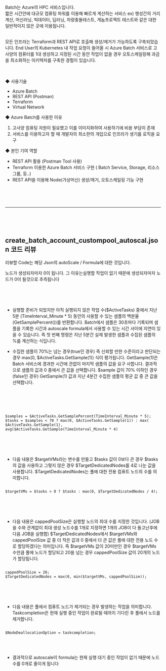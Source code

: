 Batch는 Azure의 HPC 서비스입니다. 
<br>
짧은 시간안에 대규모 컴퓨팅 파워를 이용해 빠르게 계산하는 서비스
ex) 행성간의 거리 계산, 머신러닝, 빅데이터, 딥러닝, 차량충돌테스트, 게놈프로젝트 테스트와 같은 대한 일반적이지 않은 곳에 이용됩니다.

<br>
모든 인프라는 Terraform과 REST API로 호출해 생성/제거가 가능하도록 구축되었습니다.
End User의 Kubernetes 내 작업 요청이 들어올 시 Azure Batch 서비스로 고사양의 컴퓨터를 1대 생성하고 지정된 시간 동안 작업이 없을 경우 오토스케일링해 과금을 최소화하는 아키텍처를 구축한 경험이 있습니다.
<br><br><br>


◆ 사용기술
- Azure Batch
- REST API (Postman)
- Terraform
- Virtual Network

◆ Azure Batch를 사용한 이유
1. 고사양 컴퓨팅 자원이 필요했고 이를 이미지화하여 사용하기에 비용 부담이 존재
2. 서비스를 이용하고자 할 때 개발자의 최소한의 개입으로 인프라가 생기를 로직을 요구

◆ 본인 기여 역할
- REST API 활용 (Postman Tool 사용)
- Terraform 이용한 Azure Batch 서비스 구현 ( Batch Service, Storage, 리소스 그룹, 등..)
- REST API을 이용해 Node(가상머신) 생성/제거, 오토스케일링 기능 구현

<br><br><br>


----
<br><br><br>

## create_batch_account_custompool_autoscal.json 코드 리뷰

리뷰할 Code는 해당 Json의 autoScale / Formula에 대한 것입니다.

노드가 생성되자마자 0이 됩니다. 그 이유는실행할 작업이 없기 때문에 생성되자마자 노드가 0이 될것으로 추측됩니다

<br><br><br>

*	실행할 준비가 되었지만 아직 실행되지 않은 작업 수($ActiveTasks) 중에서 지난 5분 (TimeInterval_Minute * 5) 동안의 사용할 수 있는 샘플의 백분율(GetSamplePercent())를 반환합니다. 
  Batch에서 샘플은 30초마다 기록되며 샘플을 기록한 시간과 autoscale formula에서 사용할 수 있는 시간 사이에 지연이 있을 수 있습니다. 즉 첫 번째 명령은 지난 5분간 실제 발생한 샘플과 수집된 
  샘플의 %를 계산하는 식입니다.

*	수집한 샘플이 70%는 넘는 경우(true인 경우) 즉 신뢰할 만한 수준이라고 판단되는 경우 max(0, $ActiveTasks.GetSample(1)) 식이 평가됩니다. GetSample(1)은 Batch 서비스에 경과한 시간에 관없이 
  마지막 샘플의 값을 요구 사합니다. 결과적으로 샘플의 값과 0 중에서 큰 값을 선택합니다.
  $sample 값이 70% 이하인 경우(false인 경우) GetSample(1) 값과 지난 4분간 수집한 샘플의 평균 값 중 큰 값을 선택합니다. 

<br><br><br>

<pre><code>
$samples = $ActiveTasks.GetSamplePercent(TimeInterval_Minute * 5);
$tasks = $samples < 70 ? max(0, $ActiveTasks.GetSample(1)) : max( $ActiveTasks.GetSample(1), avg($ActiveTasks.GetSample(TimeInterval_Minute * 4)
</code></pre>
<br><br><br>


* 다음 내용은 $targetVMs라는 변수를 만들고 $tasks 값이 0보다 큰 경우 $tasks의 값을 사용하고 그렇지 않은 경우 $TargetDedicatedNodes를 4로 나눈 값을 사용합니다. 
  $TargetDedicatedNodes는 풀에 대한 전용 컴퓨트 노드의 수를 의미합니다. 

<pre><code>
$targetVMs = $tasks > 0 ? $tasks : max(0, $TargetDedicatedNodes / 4);
</code></pre>

<br><br><br>

* 다음 내용은 cappedPoolSize은 실행할 노드의 최대 수를 지정한 것입니다. (JOB을 수와 관계없이 최대 생성 노드수를 1개로 지정하면 1개의  JOB이 다 돌고난후에 다음 JOB을 실행함)
  $TargetDedicatedNodes에서 $targetVMs와 cappedPoolSize 값 중 더 작은 값과 0 중에서 더 큰 값은 풀에 대한 전용 노드 수로 할당하겠다는 의미입니다. 즉 $targetVMs 값이 20미만인 경우 
  $targetVMs 수만큼 풀에 노드가 할당되고 20을 넘는 경우 cappedPoolSize 값이 20개의 노드가 할당됩니다.
  
<pre><code>
cappedPoolSize = 20;
$TargetDedicatedNodes = max(0, min($targetVMs, cappedPoolSize));
</code></pre>

<br><br><br>

* 다음 내용은 풀에서 컴퓨트 노드가 제거되는 경우 발생하는 작업을 의미합니다. Taskcompletion은 현재 실행 중인 작업이 완료될 때까지 기다린 후 풀에서 노드를 제거합니다. 

<pre><code>
$NodeDeallocationOption = taskcompletion;
</code></pre>

<br><br>

* 결과적으로 autoscale이 formula는 현재 실행 대기 중인 작업이 없기 때문에 노드 수를 0개로 줄이게 됩니다
